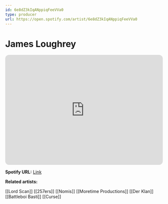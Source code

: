 ```yaml
---
id: 6e8dZ3kIqANppiqFeeVVa0
type: producer
url: https://open.spotify.com/artist/6e8dZ3kIqANppiqFeeVVa0
---
```

# James Loughrey

<iframe style="border-radius:12px" src="https://open.spotify.com/embed/artist/6e8dZ3kIqANppiqFeeVVa0" width="100%" height="352" frameBorder="0" allowfullscreen="" allow="autoplay; clipboard-write; encrypted-media; fullscreen; picture-in-picture" loading="lazy"></iframe>

**Spotify URL:** [Link](https://open.spotify.com/artist/6e8dZ3kIqANppiqFeeVVa0)

**Related artists:**

[[Lord Scan]]
[[257ers]]
[[Nomis]]
[[Moretime Productions]]
[[Der Klan]]
[[Battleboi Basti]]
[[Curse]]
